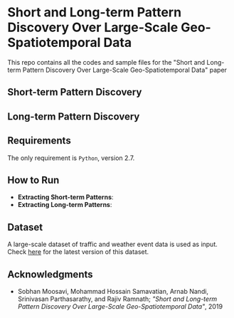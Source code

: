 # Short and Long-term Pattern Discovery Over Large-Scale Geo-Spatiotemporal Data
This repo contains all the codes and sample files for the "Short and Long-term Pattern Discovery Over Large-Scale Geo-Spatiotemporal Data" paper 


## Short-term Pattern Discovery


## Long-term Pattern Discovery


## Requirements 
The only requirement is ```Python```, version 2.7. 

## How to Run
* __Extracting Short-term Patterns__:
* __Extracting Long-term Patterns__:

## Dataset
A large-scale dataset of traffic and weather event data is used as input. Check [here](https://sobhan-moosavi.github.io/datasets/2019_traffic_weather_events) for the latest version of this dataset. 

## Acknowledgments 
* Sobhan Moosavi, Mohammad Hossain Samavatian, Arnab Nandi, Srinivasan Parthasarathy, and Rajiv Ramnath; _"Short and Long-term Pattern Discovery Over Large-Scale Geo-Spatiotemporal Data"_, 2019
